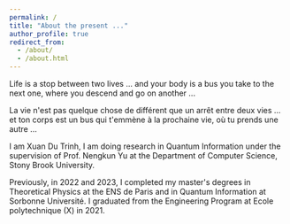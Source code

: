 ```yaml
---
permalink: /
title: "About the present ..."
author_profile: true
redirect_from: 
  - /about/
  - /about.html
---
```


Life is a stop between two lives ... and your body is a bus you take to the next one, where you descend and go on another  ...

La vie n'est pas quelque chose de différent que un arrêt entre deux vies ... et ton corps est un bus qui t'emmène à la prochaine vie, où tu prends une autre ... 

I am Xuan Du Trinh, I am doing research in Quantum Information under the supervision of Prof. Nengkun Yu at the Department of Computer Science, Stony Brook University.

Previously, in 2022 and 2023, I completed my master's degrees in Theoretical Physics at the ENS de Paris and in Quantum Information at Sorbonne Université. I graduated from the Engineering Program at Ecole polytechnique (X) in 2021.



 


